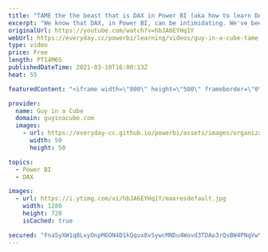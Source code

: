 ```yaml
---
title: "TAME the the beast that is DAX in Power BI (aka how to learn DAX)"
excerpt: "We know that DAX, in Power BI, can be intimidating. We've been there. Patrick shows you how you can learn DAX using what you have available today and TAME the beast that is DAX!  Download Sample: https://guyinacu.be/tamedaxsample  DAX.Guide: https://dax.guide  DAX Studio: https://daxstudio.org/  DAX"
originalUrl: https://youtube.com/watch?v=hbJA6EYHq1Y
webUrl: https://everyday.cc/powerbi/learning/videos/guy-in-a-cube-tame-the-the-beast-that-is-dax-in-power-bi-aka-how-to-learn-dax/
type: video
price: Free
length: PT14M6S
publishedDateTime: 2021-03-10T16:00:13Z
heat: 55

featuredContent: "<iframe width=\"800\" height=\"500\" frameborder=\"0\" src=\"https://www.youtube.com/embed/hbJA6EYHq1Y\" allow=\"accelerometer; autoplay; encrypted-media; gyroscope; picture-in-picture\" allowfullscreen></iframe>"

provider:
  name: Guy in a Cube
  domain: guyinacube.com
  images:
    - url: https://everyday-cc.github.io/powerbi/assets/images/organizations/guyinacube.com-50x50.jpg
      width: 50
      height: 50

topics:
  - Power BI
  - DAX

images:
  - url: https://i.ytimg.com/vi/hbJA6EYHq1Y/maxresdefault.jpg
    width: 1280
    height: 720
    isCached: true

secured: "Fna5yXW1q8LxyOnpM6ON4D1kQqux8vSywcMNDu4Wovd3TDAo3rQsBW4PNqVwYMMUTwL3TeZ4Vhu2TgcGuRPQfYnH2bh372AS6n9cpod9oi26WSsUNCeehVuC/icBSnXt1+3OyH4J+yU1+do1Ff16EXRTFwxwNawWxHk7P89l28g57I00t4BOROOcThR2RFE9SRAObb0gsuhSJ58jiV526mTaXfhop0cixCRCYHUA5QtPpFvrbrjPwurxPcLXmPEZ4uD9ZlVnmaVEsBn8/jiVXlWgDQeITyWiu+8iGg8yg4870I8N2X2xZIngSqujFO60clDDv5qKIJ1NTsmzOOTc01Xv9BfXWqqmyhK8OyGvEiutRsukTx3Hh9pH7JjhNJoXdLf3r6RiB81ut1o9/VOSoM0kl51zlCwYyFST6kEHK4w=;6zFwbWT2G9ggUZZoNc06mQ=="
---
```


